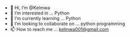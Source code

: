 - 👋 Hi, I’m @Kelmwa
- 👀 I’m interested in ... Python
- 🌱 I’m currently learning ... Python
- 💞️ I’m looking to collaborate on ... python programming
- 📫 How to reach me ... kelmwa001@gmail.com

<!---
Kelmwa/Kelmwa is a ✨ special ✨ repository because its `README.md` (this file) appears on your GitHub profile.
You can click the Preview link to take a look at your changes.
--->
